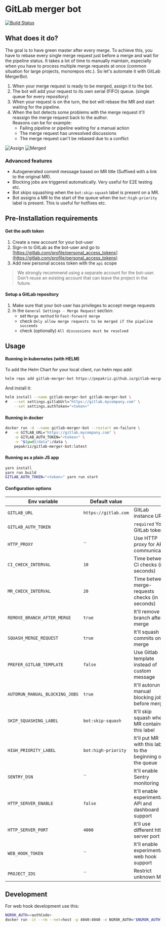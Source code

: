 # GitLab merger bot

[![Build Status](https://travis-ci.org/pepakriz/gitlab-merger-bot.svg)](https://travis-ci.org/pepakriz/gitlab-merger-bot)

## What does it do?

The goal is to have green master after every merge. To achieve this, you have to rebase every single merge request just before a merge and wait for the pipeline status. It takes a lot of time to manually maintain, especially when you have to process multiple merge requests at once (common situation for large projects, monorepos etc.). So let's automate it with GitLab MergerBot.

1) When your merge request is ready to be merged, assign it to the bot.
2) The bot will add your request to its own serial (FIFO) queue. (single queue for every repository)
3) When your request is on the turn, the bot will rebase the MR and start waiting for the pipeline.
4) When the bot detects some problems with the merge request it'll reassign the merge request back to the author.<br />
Reasons can be for example:
	- Failing pipeline or pipeline waiting for a manual action
	- The merge request has unresolved discussions
	- The merge request can't be rebased due to a conflict

![Assign](https://i.imgur.com/B3Xnpgi.png)
![Merged](https://i.imgur.com/N0WhuOU.png)

### Advanced features

- Autogenerated commit message based on MR title (Suffixed with a link to the original MR).
- Blocking jobs are triggered automatically. Very useful for E2E testing etc.
- Bot skips squashing when the `bot:skip-squash` label is present on a MR.
- Bot assigns a MR to the start of the queue when the `bot:high-priority` label is present. This is useful for hotfixes etc.

## Pre-Installation requirements

#### Get the auth token

1) Create a new account for your bot-user
2) Sign-in to GitLab as the bot-user and go to [https://gitlab.com/profile/personal_access_tokens](https://gitlab.com/profile/personal_access_tokens)
3) Add new personal access token with the `api` scope

> We strongly recommend using a separate account for the bot-user. Don't reuse an existing account that can leave the project in the future.

#### Setup a GitLab repository

1) Make sure that your bot-user has privileges to accept merge requests
2) In the `General Settings - Merge Request` section:
	* set `Merge method` to `Fast-forward merge`
	* check `Only allow merge requests to be merged if the pipeline succeeds`
	* check (optionally) `All discussions must be resolved`


## Usage

#### Running in kubernetes (with HELM)

To add the Helm Chart for your local client, run helm repo add:

```bash
helm repo add gitlab-merger-bot https://pepakriz.github.io/gitlab-merger-bot
```

And install it:

```bash
helm install --name gitlab-merger-bot gitlab-merger-bot \
#	--set settings.gitlabUrl="https://gitlab.mycompany.com" \
	--set settings.authToken="<token>"
```

#### Running in docker

```bash
docker run -d --name gitlab-merger-bot --restart on-failure \
#	-e GITLAB_URL="https://gitlab.mycompany.com" \
	-e GITLAB_AUTH_TOKEN="<token>" \
	-v "$(pwd)/data":/data \
	pepakriz/gitlab-merger-bot:latest
```

#### Running as a plain JS app

```bash
yarn install
yarn run build
GITLAB_AUTH_TOKEN="<token>" yarn run start
```

#### Configuration options

| Env variable                   | Default value        |                                                            |
|--------------------------------|----------------------|------------------------------------------------------------|
| `GITLAB_URL`                   | `https://gitlab.com` | GitLab instance URL                                        |
| `GITLAB_AUTH_TOKEN`            |                      | `required` Your GitLab token                               |
| `HTTP_PROXY`                   | ``                   | Use HTTP proxy for API communication                       |
| `CI_CHECK_INTERVAL`            | `10`                 | Time between CI checks (in seconds)                        |
| `MR_CHECK_INTERVAL`            | `20`                 | Time between merge-requests checks (in seconds)            |
| `REMOVE_BRANCH_AFTER_MERGE`    | `true`               | It'll remove branch after merge                            |
| `SQUASH_MERGE_REQUEST`         | `true`               | It'll squash commits on merge                              |
| `PREFER_GITLAB_TEMPLATE`       | `false`              | Use Gitlab template instead of custom message              |
| `AUTORUN_MANUAL_BLOCKING_JOBS` | `true`               | It'll autorun manual blocking jobs before merge            |
| `SKIP_SQUASHING_LABEL`         | `bot:skip-squash`    | It'll skip squash when MR contains this label              |
| `HIGH_PRIORITY_LABEL`          | `bot:high-priority`  | It'll put MR with this label to the beginning of the queue |
| `SENTRY_DSN`                   | ``                   | It'll enable Sentry monitoring                             |
| `HTTP_SERVER_ENABLE`           | `false`              | It'll enable experimental API and dashboard support        |
| `HTTP_SERVER_PORT`             | `4000`               | It'll use different http server port                       |
| `WEB_HOOK_TOKEN`               | ``                   | It'll enable experimental web hook support                 |
| `PROJECT_IDS`                  | ``                   | Restrict unknown MR                                        |

## Development

For web hook development use this:

```bash
NGROK_AUTH=<authCode>
docker run -it --rm --net=host -p 4040:4040 -e NGROK_AUTH="$NGROK_AUTH" wernight/ngrok ngrok http 4000
```
